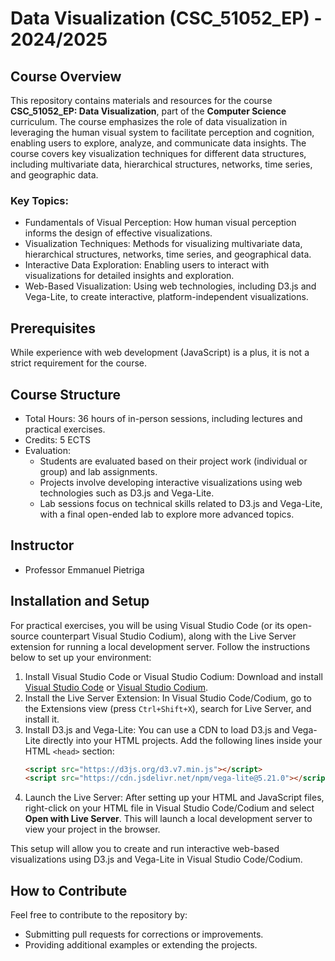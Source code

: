 # Data Visualization (CSC_51052_EP) - 2024/2025

## Course Overview

This repository contains materials and resources for the course **CSC_51052_EP: Data Visualization**, part of the **Computer Science** curriculum. The course emphasizes the role of data visualization in leveraging the human visual system to facilitate perception and cognition, enabling users to explore, analyze, and communicate data insights. The course covers key visualization techniques for different data structures, including multivariate data, hierarchical structures, networks, time series, and geographic data.

### Key Topics:

- Fundamentals of Visual Perception: How human visual perception informs the design of effective visualizations.
- Visualization Techniques: Methods for visualizing multivariate data, hierarchical structures, networks, time series, and geographical data.
- Interactive Data Exploration: Enabling users to interact with visualizations for detailed insights and exploration.
- Web-Based Visualization: Using web technologies, including D3.js and Vega-Lite, to create interactive, platform-independent visualizations.

## Prerequisites

While experience with web development (JavaScript) is a plus, it is not a strict requirement for the course.

## Course Structure

- Total Hours: 36 hours of in-person sessions, including lectures and practical exercises.
- Credits: 5 ECTS
- Evaluation: 
  - Students are evaluated based on their project work (individual or group) and lab assignments. 
  - Projects involve developing interactive visualizations using web technologies such as D3.js and Vega-Lite.
  - Lab sessions focus on technical skills related to D3.js and Vega-Lite, with a final open-ended lab to explore more advanced topics.

## Instructor

- Professor Emmanuel Pietriga

## Installation and Setup

For practical exercises, you will be using Visual Studio Code (or its open-source counterpart Visual Studio Codium), along with the Live Server extension for running a local development server. Follow the instructions below to set up your environment:

1. Install Visual Studio Code or Visual Studio Codium:
   Download and install [Visual Studio Code](https://code.visualstudio.com/) or [Visual Studio Codium](https://vscodium.com/).
2. Install the Live Server Extension:
   In Visual Studio Code/Codium, go to the Extensions view (press `Ctrl+Shift+X`), search for Live Server, and install it.
3. Install D3.js and Vega-Lite:
   You can use a CDN to load D3.js and Vega-Lite directly into your HTML projects. Add the following lines inside your HTML `<head>` section:
   ```html
   <script src="https://d3js.org/d3.v7.min.js"></script>
   <script src="https://cdn.jsdelivr.net/npm/vega-lite@5.21.0"></script>
   ```
4. Launch the Live Server:
   After setting up your HTML and JavaScript files, right-click on your HTML file in Visual Studio Code/Codium and select **Open with Live Server**. This will launch a local development server to view your project in the browser.

This setup will allow you to create and run interactive web-based visualizations using D3.js and Vega-Lite in Visual Studio Code/Codium.

## How to Contribute

Feel free to contribute to the repository by:
- Submitting pull requests for corrections or improvements.
- Providing additional examples or extending the projects.
